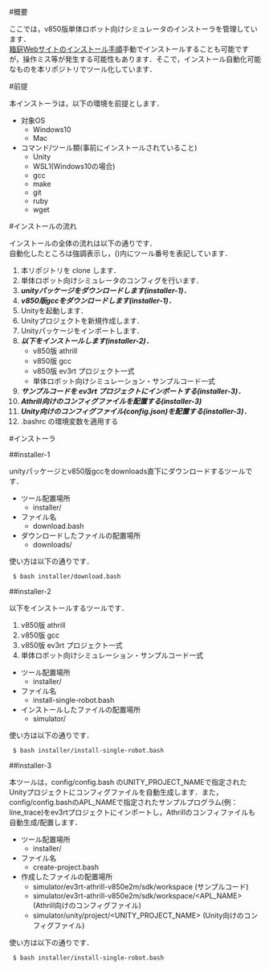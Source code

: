 #概要

ここでは，v850版単体ロボット向けシミュレータのインストーラを管理しています．  
[箱庭Webサイトのインストール手順](https://toppers.github.io/hakoniwa/single-robot-setup/single-robot-setup-index/)手動でインストールすることも可能ですが，操作ミス等が発生する可能性もあります．そこで，インストール自動化可能なものを本リポジトリでツール化しています．

#前提

本インストーラは，以下の環境を前提とします．

* 対象OS
  * Windows10
  * Mac
* コマンド/ツール類(事前にインストールされていること)
  * Unity
  * WSL1(Windows10の場合)
  * gcc
  * make
  * git
  * ruby
  * wget

#インストールの流れ

インストールの全体の流れは以下の通りです．  
自動化したところは強調表示し，()内にツール番号を表記しています．

1. 本リポジトリを clone します．
2. 単体ロボット向けシミュレータのコンフィグを行います．
3. ***unityパッケージをダウンロードします(installer-1)．***
4. ***v850版gccをダウンロードします(installer-1)．***
5. Unityを起動します．
6. Unityプロジェクトを新規作成します．
7. Unityパッケージをインポートします．
8. ***以下をインストールします(installer-2)．***  
   * v850版 athrill
   * v850版 gcc
   * v850版 ev3rt プロジェクト一式
   * 単体ロボット向けシミュレーション・サンプルコード一式
9. ***サンプルコードを ev3rt プロジェクトにインポートする(installer-3)．***
10. ***Athrill向けのコンフィグファイルを配置する(installer-3)***
11. ***Unity向けのコンフィグファイル(config.json)を配置する(installer-3)．***
12. .bashrc の環境変数を適用する

#インストーラ

##installer-1

unityパッケージとv850版gccをdownloads直下にダウンロードするツールです．  

* ツール配置場所
  * installer/
* ファイル名
  * download.bash
* ダウンロードしたファイルの配置場所
  * downloads/

使い方は以下の通りです．

```shell
 $ bash installer/download.bash
```

##installer-2

以下をインストールするツールです．

1. v850版 athrill
2. v850版 gcc
3. v850版 ev3rt プロジェクト一式
4. 単体ロボット向けシミュレーション・サンプルコード一式


* ツール配置場所
  * installer/
* ファイル名
  * install-single-robot.bash
* インストールしたファイルの配置場所
  * simulator/

使い方は以下の通りです．

```shell
 $ bash installer/install-single-robot.bash
```

##installer-3

本ツールは，config/config.bash のUNITY_PROJECT_NAMEで指定されたUnityプロジェクトにコンフィグファイルを自動生成します．また，config/config.bashのAPL_NAMEで指定されたサンプルプログラム(例：line_trace)をev3rtプロジェクトにインポートし，Athrillのコンフィファイルも自動生成/配置します．

* ツール配置場所
  * installer/
* ファイル名
  * create-project.bash
* 作成したファイルの配置場所
  * simulator/ev3rt-athrill-v850e2m/sdk/workspace (サンプルコード)
  * simulator/ev3rt-athrill-v850e2m/sdk/workspace/<APL_NAME> (Athrill向けのコンフィグファイル)
  * simulator/unity/project/<UNITY_PROJECT_NAME> (Unity向けのコンフィグファイル)

使い方は以下の通りです．

```shell
 $ bash installer/install-single-robot.bash
```

